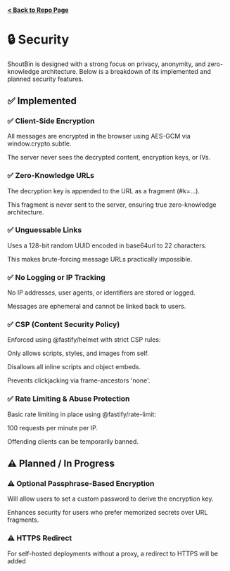 #### [< Back to Repo Page](../README.md)

# 🔒 Security
ShoutBin is designed with a strong focus on privacy, anonymity, and zero-knowledge architecture. Below is a breakdown of its implemented and planned security features.

## ✅ Implemented
### ✅ Client-Side Encryption
All messages are encrypted in the browser using AES-GCM via window.crypto.subtle.

The server never sees the decrypted content, encryption keys, or IVs.

### ✅ Zero-Knowledge URLs
The decryption key is appended to the URL as a fragment (#k=...).

This fragment is never sent to the server, ensuring true zero-knowledge architecture.

### ✅ Unguessable Links
Uses a 128-bit random UUID encoded in base64url to 22 characters.

This makes brute-forcing message URLs practically impossible.

### ✅ No Logging or IP Tracking
No IP addresses, user agents, or identifiers are stored or logged.

Messages are ephemeral and cannot be linked back to users.

### ✅ CSP (Content Security Policy)
Enforced using @fastify/helmet with strict CSP rules:

Only allows scripts, styles, and images from self.

Disallows all inline scripts and object embeds.

Prevents clickjacking via frame-ancestors 'none'.

### ✅ Rate Limiting & Abuse Protection
Basic rate limiting in place using @fastify/rate-limit:

100 requests per minute per IP.

Offending clients can be temporarily banned.

## ⚠️ Planned / In Progress
### ⚠️ Optional Passphrase-Based Encryption
Will allow users to set a custom password to derive the encryption key.

Enhances security for users who prefer memorized secrets over URL fragments.

### ⚠️ HTTPS Redirect
For self-hosted deployments without a proxy, a redirect to HTTPS will be added
